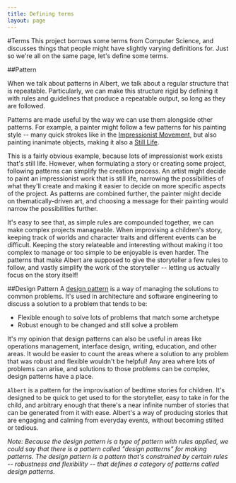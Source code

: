 ```yaml
---
title: Defining terms
layout: page
---
```


#Terms
This project borrows some terms from Computer Science, and discusses things that people might have slightly varying definitions for. Just so we're all on the same page, let's define some terms. 

##Pattern

When we talk about patterns in Albert, we talk about a regular structure that is repeatable. Particularly, we can make this structure rigid by defining it with rules and guidelines that produce a repeatable output, so long as they are followed. 

Patterns are made useful by the way we can use them alongside other patterns. For example, a painter might follow a few patterns for his painting style -- many quick strokes like in the [Impressionist Movement](https://en.wikipedia.org/wiki/Impressionism), but also painting inanimate objects, making it also a [Still Life](https://en.wikipedia.org/wiki/Still_life). 

This is a fairly obvious example, because lots of impressionist work exists that's still life. However, when formulating a story or creating some project, following patterns can simplify the creation process. An artist might decide to paint an impressionist work that is still life, narrowing the possibilities of what they'll create and making it easier to decide on more specific aspects of the project. As patterns are combined further, the painter might decide on thematically-driven art, and choosing a message for their painting would narrow the possibilities further. 

It's easy to see that, as simple rules are compounded together, we can make complex projects manageable. When improvising a children's story, keeping track of worlds and character traits and different events can be difficult. Keeping the story relateable and interesting without making it too complex to manage or too simple to be enjoyable is even harder. The patterns that make Albert are supposed to give the storyteller a few rules to follow, and vastly simplify the work of the storyteller -- letting us actually focus on the story itself!

##Design Pattern
A [design pattern](https://en.wikipedia.org/wiki/Design_pattern) is a way of managing the solutions to common problems. It's used in architecture and software engineering to discuss a solution to a problem that tends to be:

* Flexible enough to solve lots of problems that match some archetype
* Robust enough to be changed and still solve a problem 

It's my opinion that design patterns can also be useful in areas like operations management, interface design, writing, education, and other areas. It would be easier to count the areas where a solution to any problem that was robust and flexible wouldn't be helpful! Any area where lots of problems can arise, and solutions to those problems can be complex, design patterns have a place. 

`Albert` is a pattern for the improvisation of bedtime stories for children. It's designed to be quick to get used to for the storyteller, easy to take in for the child, and arbitrary enough that there's a near infinite number of stories that can be generated from it with ease. Albert's a way of producing stories that are engaging and calming from everyday events, without becoming stilted or tedious. 

*Note: Because the design pattern is a type of pattern with rules applied, we could say that there is a pattern called "design patterns" for making patterns. The design pattern is a pattern that's constrained by certain rules -- robustness and flexibility -- that defines a category of patterns called design patterns.* 